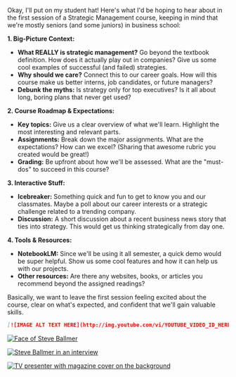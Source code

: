 Okay, I'll put on my student hat! Here's what I'd be hoping to hear about in the first session of a Strategic Management course, keeping in mind that we're mostly seniors (and some juniors) in business school:

**1. Big-Picture Context:**

* **What REALLY is strategic management?**  Go beyond the textbook definition. How does it actually play out in companies?  Give us some cool examples of successful (and failed) strategies.
* **Why should we care?**  Connect this to our career goals. How will this course make us better interns, job candidates, or future managers?
* **Debunk the myths:** Is strategy only for top executives?  Is it all about long, boring plans that never get used?

**2. Course Roadmap & Expectations:**

* **Key topics:**  Give us a clear overview of what we'll learn.  Highlight the most interesting and relevant parts.
* **Assignments:**  Break down the major assignments. What are the expectations? How can we excel? (Sharing that awesome rubric you created would be great!)
* **Grading:**  Be upfront about how we'll be assessed.  What are the "must-dos" to succeed in this course?

**3.  Interactive Stuff:**

* **Icebreaker:**  Something quick and fun to get to know you and our classmates.  Maybe a poll about our career interests or a strategic challenge related to a trending company.
* **Discussion:**  A short discussion about a recent business news story that ties into strategy.  This would get us thinking strategically from day one.

**4.  Tools & Resources:**

* **NotebookLM:**  Since we'll be using it all semester, a quick demo would be super helpful.  Show us some cool features and how it can help us with our projects.
* **Other resources:**  Are there any websites, books, or articles you recommend beyond the assigned readings?


Basically, we want to leave the first session feeling excited about the course, clear on what's expected, and confident that we'll gain valuable skills.

```markdown
[![IMAGE ALT TEXT HERE](http://img.youtube.com/vi/YOUTUBE_VIDEO_ID_HERE/0.jpg)](http://www.youtube.com/watch?v=YOUTUBE_VIDEO_ID_HERE)
```

[![Face of Steve Ballmer](http://img.youtube.com/vi/eywi0h_Y5_U/0.jpg)](http://www.youtube.com/watch?v=eywi0h_Y5_U)

[![Steve Ballmer in an interview](http://img.youtube.com/vi/AUCFSWSFStk/0.jpg)](http://www.youtube.com/watch?v=AUCFSWSFStk)

[![TV presenter with magazine cover on the background](http://img.youtube.com/vi/MyiI8FoJk54/0.jpg)](http://www.youtube.com/watch?v=MyiI8FoJk54)

